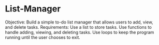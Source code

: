 # List-Manager
 Objective: Build a simple to-do list manager that allows users to add, view, and delete tasks.  Requirements:  Use a list to store tasks.  Use functions to handle adding, viewing, and deleting tasks.  Use loops to keep the program running until the user chooses to exit.
